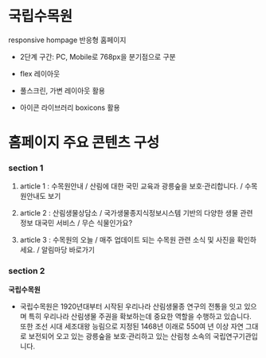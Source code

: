 # 국립수목원

responsive hompage 반응형 홈페이지

- 2단계 구간: PC, Mobile로 768px을 분기점으로 구분

- flex 레이아웃

- 풀스크린, 가변 레이아웃 활용

- 아이콘 라이브러리 boxicons 활용

# 홈페이지 주요 콘텐츠 구성

### section 1

1. article 1 : 수목원안내 / 산림에 대한 국민 교육과 광릉숲을 보호·관리합니다. / 수목원안내도 보기 

2. article 2 : 산림생물상담소 / 국가생물종지식정보시스템 기반의 다양한 생물 관련 정보 대국민 서비스 / 무슨 식물인가요? 

3. article 3 : 수목원의 오늘 / 매주 업데이트 되는 수목원 관련 소식 및 사진을 확인하세요. / 알림마당 바로가기

### section 2

**국립수목원**

- 국립수목원은 1920년대부터 시작된 우리나라 산림생물종 연구의 전통을 잇고 있으며 특히 우리나라 산림생물 주권을 확보하는데 중요한 역할을 수행하고 있습니다. 또한 조선 시대 세조대왕 능림으로 지정된 1468년 이래로 550여 년 이상 자연 그대로 보전되어 오고 있는 광릉숲을 보호·관리하고 있는 산림청 소속의 국립연구기관입니다.
